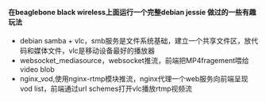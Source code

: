 #### 在beaglebone black wireless上面运行一个完整debian jessie 做过的一些有趣玩法 

 * debian samba + vlc，smb服务是文件系统基础，建立一个共享文件区，放代码和媒体文件，vlc是移动设备最好的播放器
 * websocket_mediasource，websocket推流，前端把MP4fragement喂给video blob
 * nginx_vod,使用nginx-rtmp模块推流，nginx代理一个web服务向前端呈现vod list，前端通过url schemes打开vlc播放rtmp视频流
